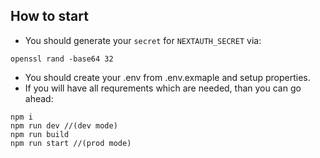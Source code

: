## How to start

- You should generate your `secret` for `NEXTAUTH_SECRET` via:

`openssl rand -base64 32`

- You should create your .env from .env.exmaple and setup properties.
- If you will have all requrements which are needed, than you can go ahead:

```
npm i
npm run dev //(dev mode)
npm run build
npm run start //(prod mode)
```
